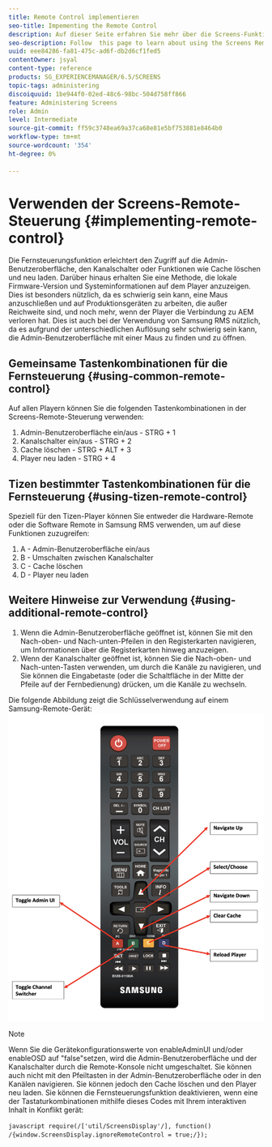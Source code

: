 ```yaml
---
title: Remote Control implementieren
seo-title: Impementing the Remote Control
description: Auf dieser Seite erfahren Sie mehr über die Screens-Funktion zur Fernsteuerung.
seo-description: Follow  this page to learn about using the Screens Remote Control Feature.
uuid: eee84286-fa81-475c-ad6f-db2d6cf1fed5
contentOwner: jsyal
content-type: reference
products: SG_EXPERIENCEMANAGER/6.5/SCREENS
topic-tags: administering
discoiquuid: 1be944f0-02ed-48c6-98bc-504d758ff866
feature: Administering Screens
role: Admin
level: Intermediate
source-git-commit: ff59c3748ea69a37ca68e81e5bf753881e8464b0
workflow-type: tm+mt
source-wordcount: '354'
ht-degree: 0%

---
```


# Verwenden der Screens-Remote-Steuerung  {#implementing-remote-control}

Die Fernsteuerungsfunktion erleichtert den Zugriff auf die Admin-Benutzeroberfläche, den Kanalschalter oder Funktionen wie Cache löschen und neu laden. Darüber hinaus erhalten Sie eine Methode, die lokale Firmware-Version und Systeminformationen auf dem Player anzuzeigen. Dies ist besonders nützlich, da es schwierig sein kann, eine Maus anzuschließen und auf Produktionsgeräten zu arbeiten, die außer Reichweite sind, und noch mehr, wenn der Player die Verbindung zu AEM verloren hat. Dies ist auch bei der Verwendung von Samsung RMS nützlich, da es aufgrund der unterschiedlichen Auflösung sehr schwierig sein kann, die Admin-Benutzeroberfläche mit einer Maus zu finden und zu öffnen.

## Gemeinsame Tastenkombinationen für die Fernsteuerung {#using-common-remote-control}

Auf allen Playern können Sie die folgenden Tastenkombinationen in der Screens-Remote-Steuerung verwenden:

1. Admin-Benutzeroberfläche ein/aus - STRG + 1
1. Kanalschalter ein/aus - STRG + 2
1. Cache löschen - STRG + ALT + 3
1. Player neu laden - STRG + 4

## Tizen bestimmter Tastenkombinationen für die Fernsteuerung {#using-tizen-remote-control}

Speziell für den Tizen-Player können Sie entweder die Hardware-Remote oder die Software Remote in Samsung RMS verwenden, um auf diese Funktionen zuzugreifen:

1. A - Admin-Benutzeroberfläche ein/aus
1. B - Umschalten zwischen Kanalschalter
1. C - Cache löschen
1. D - Player neu laden

## Weitere Hinweise zur Verwendung {#using-additional-remote-control}

1. Wenn die Admin-Benutzeroberfläche geöffnet ist, können Sie mit den Nach-oben- und Nach-unten-Pfeilen in den Registerkarten navigieren, um Informationen über die Registerkarten hinweg anzuzeigen.
1. Wenn der Kanalschalter geöffnet ist, können Sie die Nach-oben- und Nach-unten-Tasten verwenden, um durch die Kanäle zu navigieren, und Sie können die Eingabetaste (oder die Schaltfläche in der Mitte der Pfeile auf der Fernbedienung) drücken, um die Kanäle zu wechseln.

Die folgende Abbildung zeigt die Schlüsselverwendung auf einem Samsung-Remote-Gerät:
![image](assets/tizen/remote.png)

>[!NOTE]
>Wenn Sie die Gerätekonfigurationswerte von enableAdminUI und/oder enableOSD auf &quot;false&quot;setzen, wird die Admin-Benutzeroberfläche und der Kanalschalter durch die Remote-Konsole nicht umgeschaltet. Sie können auch nicht mit den Pfeiltasten in der Admin-Benutzeroberfläche oder in den Kanälen navigieren. Sie können jedoch den Cache löschen und den Player neu laden. Sie können die Fernsteuerungsfunktion deaktivieren, wenn eine der Tastaturkombinationen mithilfe dieses Codes mit Ihrem interaktiven Inhalt in Konflikt gerät:

```javascript require(/['util/ScreensDisplay'/], function() /{window.ScreensDisplay.ignoreRemoteControl = true;/}); ```

